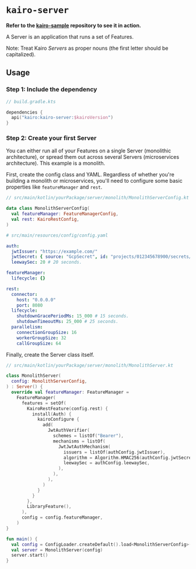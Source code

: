 # `kairo-server`

**Refer to the [kairo-sample](https://github.com/hudson155/kairo-sample) repository to see it in action.**

A Server is an application that runs a set of Features.

Note: Treat Kairo _Servers_ as proper nouns (the first letter should be capitalized).

## Usage

### Step 1: Include the dependency

```kotlin
// build.gradle.kts

dependencies {
  api("kairo:kairo-server:$kairoVersion")
}
```

### Step 2: Create your first Server

You can either run all of your Features on a single Server (monolithic architecture),
or spread them out across several Servers (microservices architecture).
This example is a monolith.

First, create the config class and YAML.
Regardless of whether you're building a monolith or microservices,
you'll need to configure some basic properties like `featureManager` and `rest`.

```kotlin
// src/main/kotlin/yourPackage/server/monolith/MonolithServerConfig.kt

data class MonolithServerConfig(
  val featureManager: FeatureManagerConfig,
  val rest: KairoRestConfig,
)
```

```yaml
# src/main/resources/config/config.yaml

auth:
  jwtIssuer: "https://example.com/"
  jwtSecret: { source: "GcpSecret", id: "projects/012345678900/secrets/example/versions/1" }
  leewaySec: 20 # 20 seconds.

featureManager:
  lifecycle: {}

rest:
  connector:
    host: "0.0.0.0"
    port: 8080
  lifecycle:
    shutdownGracePeriodMs: 15_000 # 15 seconds.
    shutdownTimeoutMs: 25_000 # 25 seconds.
  parallelism:
    connectionGroupSize: 16
    workerGroupSize: 32
    callGroupSize: 64
```

Finally, create the Server class itself.

```kotlin
// src/main/kotlin/yourPackage/server/monolith/MonolithServer.kt

class MonolithServer(
  config: MonolithServerConfig,
) : Server() {
  override val featureManager: FeatureManager =
    FeatureManager(
      features = setOf(
        KairoRestFeature(config.rest) {
          install(Auth) {
            kairoConfigure {
              add(
                JwtAuthVerifier(
                  schemes = listOf("Bearer"),
                  mechanisms = listOf(
                    JwtJwtAuthMechanism(
                      issuers = listOf(authConfig.jwtIssuer),
                      algorithm = Algorithm.HMAC256(authConfig.jwtSecret.value),
                      leewaySec = authConfig.leewaySec,
                    ),
                  ),
                ),
              )
            }
          }
        },
        LibraryFeature(),
      ),
      config = config.featureManager,
    )
}

fun main() {
  val config = ConfigLoader.createDefault().load<MonolithServerConfig>()
  val server = MonolithServer(config)
  server.start()
}
```
